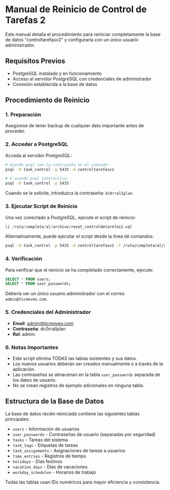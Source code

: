 
# Manual de Reinicio de Control de Tarefas 2

Este manual detalla el procedimiento para reiniciar completamente la base de datos "controltarefasv2" y configurarla con un único usuario administrador.

## Requisitos Previos

- PostgreSQL instalado y en funcionamiento
- Acceso al servidor PostgreSQL con credenciales de administrador
- Conexión establecida a la base de datos

## Procedimiento de Reinicio

### 1. Preparación

Asegúrese de tener backup de cualquier dato importante antes de proceder.

### 2. Acceder a PostgreSQL

Acceda al servidor PostgreSQL:

```bash
# Usando psql con la contraseña en el comando:
psql -U task_control -p 5433 -d controltarefasv2

# O usando psql interactivo:
psql -U task_control -p 5433
```

Cuando se le solicite, introduzca la contraseña: `dc0rralIplan`

### 3. Ejecutar Script de Reinicio

Una vez conectado a PostgreSQL, ejecute el script de reinicio:

```sql
\i /ruta/completa/al/archivo/reset_controldetarefas2.sql
```

Alternativamente, puede ejecutar el script desde la línea de comandos:

```bash
psql -U task_control -p 5433 -d controltarefasv2 -f /ruta/completa/al/archivo/reset_controldetarefas2.sql
```

### 4. Verificación

Para verificar que el reinicio se ha completado correctamente, ejecute:

```sql
SELECT * FROM users;
SELECT * FROM user_passwords;
```

Debería ver un único usuario administrador con el correo `admin@ticmoveo.com`.

### 5. Credenciales del Administrador

- **Email**: admin@ticmoveo.com
- **Contraseña**: dc0rralIplan
- **Rol**: admin

### 6. Notas Importantes

- Este script elimina TODAS las tablas existentes y sus datos.
- Los nuevos usuarios deberán ser creados manualmente o a través de la aplicación.
- Las contraseñas se almacenan en la tabla `user_passwords` separada de los datos de usuario.
- No se crean registros de ejemplo adicionales en ninguna tabla.

## Estructura de la Base de Datos

La base de datos recién reiniciada contiene las siguientes tablas principales:

- `users` - Información de usuarios
- `user_passwords` - Contraseñas de usuario (separadas por seguridad)
- `tasks` - Tareas del sistema
- `task_tags` - Etiquetas de tareas
- `task_assignments` - Asignaciones de tareas a usuarios
- `time_entries` - Registros de tiempo
- `holidays` - Días festivos
- `vacation_days` - Días de vacaciones
- `workday_schedules` - Horarios de trabajo

Todas las tablas usan IDs numéricos para mayor eficiencia y consistencia.

